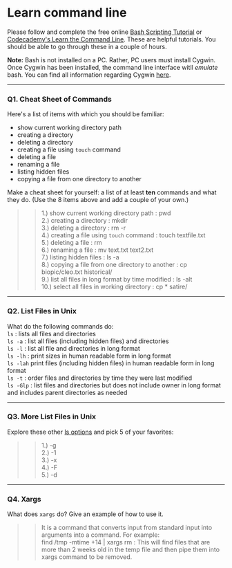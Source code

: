 # Learn command line

Please follow and complete the free online [Bash Scripting Tutorial](https://ryanstutorials.net/bash-scripting-tutorial/) or [Codecademy's Learn the Command Line](https://www.codecademy.com/learn/learn-the-command-line). These are helpful tutorials. You should be able to go through these in a couple of hours.

**Note:** Bash is not installed on a PC. Rather, PC users must install Cygwin. Once Cygwin has been installed, the command line interface witll _emulate_ bash. You can find all information regarding Cygwin [here](https://www.cygwin.com/).

---

### Q1.  Cheat Sheet of Commands  

Here's a list of items with which you should be familiar:  
* show current working directory path
* creating a directory
* deleting a directory
* creating a file using `touch` command
* deleting a file
* renaming a file
* listing hidden files
* copying a file from one directory to another

Make a cheat sheet for yourself: a list of at least **ten** commands and what they do.  (Use the 8 items above and add a couple of your own.)  

> > 1.) show current working directory path : pwd  
    2.) creating a directory : mkdir  
    3.) deleting a directory : rm -r  
    4.) creating a file using `touch` command : touch textfile.txt  
    5.) deleting a file : rm  
    6.) renaming a file : mv text.txt text2.txt  
    7.) listing hidden files : ls -a   
    8.) copying a file from one directory to another : cp biopic/cleo.txt historical/  
    9.) list all files in long format by time modified : ls -alt  
    10.) select all files in working directory : cp * satire/

---

### Q2.  List Files in Unix   

What do the following commands do:  
`ls`  : lists all files and directories  
`ls -a`  : list all files (including hidden files) and directories  
`ls -l`  : list all file and directories in long format  
`ls -lh` :  print sizes in human readable form in long format   
`ls -lah`  print files (including hidden files) in human readable form in long format  
`ls -t`  : order files and directories by time they were last modified  
`ls -Glp`  : list files and directories but does not include owner in long format and includes parent directories as needed



---

### Q3.  More List Files in Unix  

Explore these other [ls options](http://www.techonthenet.com/unix/basic/ls.php) and pick 5 of your favorites:

> > 1.) -g  
    2.) -1  
    3.) -x  
    4.) -F  
    5.) -d  

---

### Q4.  Xargs   

What does `xargs` do? Give an example of how to use it.

> > It is a command that converts input from standard input into arguments into a command. For example:  
  find /tmp -mtime +14 | xargs rm : This will find files that are more than 2 weeks old in the temp file and then pipe them into xargs       command to be removed.

 

